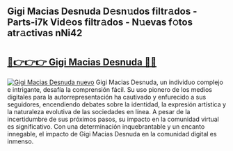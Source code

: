## Gigi Macias Desnuda D𝚎sn𝚞dos filtr𝚊dos - Parts-i7k Vid𝚎os filtr𝚊dos - N𝚞evas f𝚘tos atr𝚊ctivas nNi42

# <h2><a href="http://mbcj6o.tromn.icu/?c=Gigi+Macias+Desnuda">🔗👉👉👉 Gigi Macias Desnuda 🔗🔗</a></h2>

[![Gigi Macias Desnuda nuevo](https://i.imgur.com/pEAQMta.gif)](http://mbcj6o.tromn.icu/?c=Gigi+Macias+Desnuda)
Gigi Macias Desnuda, un individuo complejo e intrigante, desafía la comprensión fácil. Su uso pionero de los medios digitales para la autorrepresentación ha cautivado y enfurecido a sus seguidores, encendiendo debates sobre la identidad, la expresión artística y la naturaleza evolutiva de las sociedades en línea. A pesar de la incertidumbre de sus próximos pasos, su impacto en la comunidad virtual es significativo. Con una determinación inquebrantable y un encanto innegable, el impacto de Gigi Macias Desnuda en la comunidad digital es inmenso.
